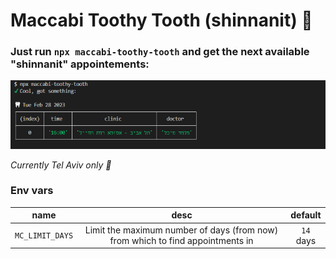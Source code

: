 # Maccabi Toothy Tooth (shinnanit) 🦷
### Just run `npx maccabi-toothy-tooth` and get the next available "shinnanit" appointements:

![cli examlpe](./cli.png)

_Currently Tel Aviv only 🌆_

### Env vars

| name                | desc                                        | default   |
|:-----:              |:-------:                                    |:--------:  
| `MC_LIMIT_DAYS`     | Limit the maximum number of days (from now) from which to find appointments in | `14` days      |
